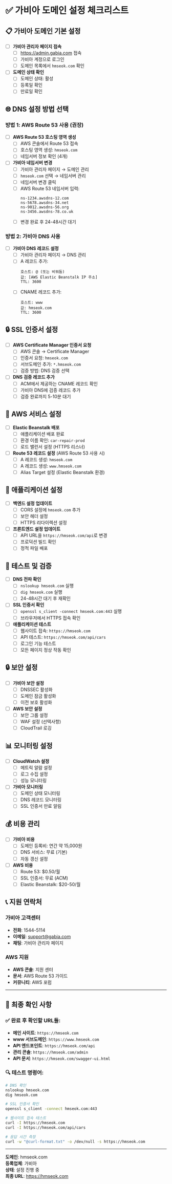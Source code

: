 # ✅ 가비아 도메인 설정 체크리스트

## 📋 가비아 도메인 기본 설정

- [ ] **가비아 관리자 페이지 접속**
  - [ ] https://admin.gabia.com 접속
  - [ ] 가비아 계정으로 로그인
  - [ ] 도메인 목록에서 `hmseok.com` 확인

- [ ] **도메인 상태 확인**
  - [ ] 도메인 상태: 활성
  - [ ] 등록일 확인
  - [ ] 만료일 확인

## 🌐 DNS 설정 방법 선택

### 방법 1: AWS Route 53 사용 (권장)
- [ ] **AWS Route 53 호스팅 영역 생성**
  - [ ] AWS 콘솔에서 Route 53 접속
  - [ ] 호스팅 영역 생성: `hmseok.com`
  - [ ] 네임서버 정보 확인 (4개)

- [ ] **가비아 네임서버 변경**
  - [ ] 가비아 관리자 페이지 → 도메인 관리
  - [ ] `hmseok.com` 선택 → 네임서버 관리
  - [ ] 네임서버 변경 클릭
  - [ ] AWS Route 53 네임서버 입력:
    ```
    ns-1234.awsdns-12.com
    ns-5678.awsdns-34.net
    ns-9012.awsdns-56.org
    ns-3456.awsdns-78.co.uk
    ```
  - [ ] 변경 완료 후 24-48시간 대기

### 방법 2: 가비아 DNS 사용
- [ ] **가비아 DNS 레코드 설정**
  - [ ] 가비아 관리자 페이지 → DNS 관리
  - [ ] A 레코드 추가:
    ```
    호스트: @ (또는 비워둠)
    값: [AWS Elastic Beanstalk IP 주소]
    TTL: 3600
    ```
  - [ ] CNAME 레코드 추가:
    ```
    호스트: www
    값: hmseok.com
    TTL: 3600
    ```

## 🔒 SSL 인증서 설정

- [ ] **AWS Certificate Manager 인증서 요청**
  - [ ] AWS 콘솔 → Certificate Manager
  - [ ] 인증서 요청: `hmseok.com`
  - [ ] 서브도메인 추가: `*.hmseok.com`
  - [ ] 검증 방법: DNS 검증 선택

- [ ] **DNS 검증 레코드 추가**
  - [ ] ACM에서 제공하는 CNAME 레코드 확인
  - [ ] 가비아 DNS에 검증 레코드 추가
  - [ ] 검증 완료까지 5-10분 대기

## 🚀 AWS 서비스 설정

- [ ] **Elastic Beanstalk 배포**
  - [ ] 애플리케이션 배포 완료
  - [ ] 환경 이름 확인: `car-repair-prod`
  - [ ] 로드 밸런서 설정 (HTTPS 리스너)

- [ ] **Route 53 레코드 설정** (AWS Route 53 사용 시)
  - [ ] A 레코드 생성: `hmseok.com`
  - [ ] A 레코드 생성: `www.hmseok.com`
  - [ ] Alias Target 설정 (Elastic Beanstalk 환경)

## 🔧 애플리케이션 설정

- [ ] **백엔드 설정 업데이트**
  - [ ] CORS 설정에 `hmseok.com` 추가
  - [ ] 보안 헤더 설정
  - [ ] HTTPS 리다이렉션 설정

- [ ] **프론트엔드 설정 업데이트**
  - [ ] API URL을 `https://hmseok.com/api`로 변경
  - [ ] 프로덕션 빌드 확인
  - [ ] 정적 파일 배포

## 🧪 테스트 및 검증

- [ ] **DNS 전파 확인**
  - [ ] `nslookup hmseok.com` 실행
  - [ ] `dig hmseok.com` 실행
  - [ ] 24-48시간 대기 후 재확인

- [ ] **SSL 인증서 확인**
  - [ ] `openssl s_client -connect hmseok.com:443` 실행
  - [ ] 브라우저에서 HTTPS 접속 확인

- [ ] **애플리케이션 테스트**
  - [ ] 웹사이트 접속: `https://hmseok.com`
  - [ ] API 테스트: `https://hmseok.com/api/cars`
  - [ ] 로그인 기능 테스트
  - [ ] 모든 페이지 정상 작동 확인

## 🔒 보안 설정

- [ ] **가비아 보안 설정**
  - [ ] DNSSEC 활성화
  - [ ] 도메인 잠금 활성화
  - [ ] 이전 보호 활성화

- [ ] **AWS 보안 설정**
  - [ ] 보안 그룹 설정
  - [ ] WAF 설정 (선택사항)
  - [ ] CloudTrail 로깅

## 📊 모니터링 설정

- [ ] **CloudWatch 설정**
  - [ ] 메트릭 알람 설정
  - [ ] 로그 수집 설정
  - [ ] 성능 모니터링

- [ ] **가비아 모니터링**
  - [ ] 도메인 상태 모니터링
  - [ ] DNS 레코드 모니터링
  - [ ] SSL 인증서 만료 알림

## 💰 비용 관리

- [ ] **가비아 비용**
  - [ ] 도메인 등록비: 연간 약 15,000원
  - [ ] DNS 서비스: 무료 (기본)
  - [ ] 자동 갱신 설정

- [ ] **AWS 비용**
  - [ ] Route 53: $0.50/월
  - [ ] SSL 인증서: 무료 (ACM)
  - [ ] Elastic Beanstalk: $20-50/월

## 📞 지원 연락처

### 가비아 고객센터
- **전화**: 1544-5114
- **이메일**: support@gabia.com
- **채팅**: 가비아 관리자 페이지

### AWS 지원
- **AWS 콘솔**: 지원 센터
- **문서**: AWS Route 53 가이드
- **커뮤니티**: AWS 포럼

---

## 🎯 최종 확인 사항

### ✅ 완료 후 확인할 URL들:
- **메인 사이트**: `https://hmseok.com`
- **www 서브도메인**: `https://www.hmseok.com`
- **API 엔드포인트**: `https://hmseok.com/api`
- **관리 콘솔**: `https://hmseok.com/admin`
- **API 문서**: `https://hmseok.com/swagger-ui.html`

### 🔍 테스트 명령어:
```bash
# DNS 확인
nslookup hmseok.com
dig hmseok.com

# SSL 인증서 확인
openssl s_client -connect hmseok.com:443

# 웹사이트 접속 테스트
curl -I https://hmseok.com
curl -I https://hmseok.com/api/cars

# 응답 시간 측정
curl -w "@curl-format.txt" -o /dev/null -s https://hmseok.com
```

---

**도메인**: hmseok.com  
**등록업체**: 가비아  
**상태**: 설정 진행 중  
**최종 URL**: https://hmseok.com 